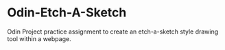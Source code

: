 # Odin-Etch-A-Sketch
Odin Project practice assignment to create an etch-a-sketch style drawing tool within a webpage.

